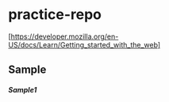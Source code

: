 # practice-repo

[https://developer.mozilla.org/en-US/docs/Learn/Getting_started_with_the_web]
## Sample

#####  Sample1
